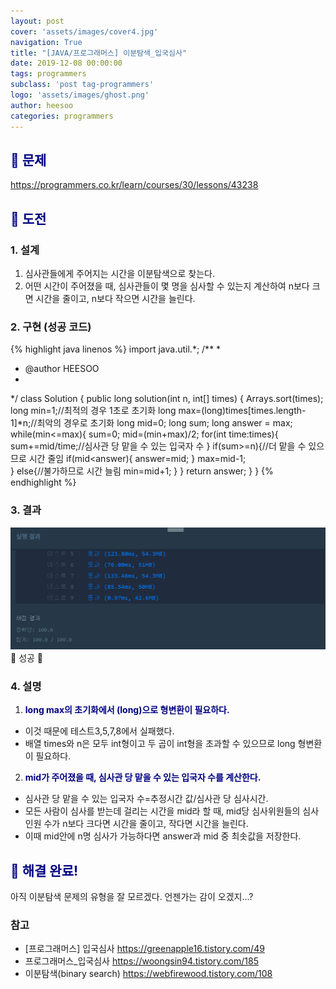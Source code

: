 ```yaml
---
layout: post
cover: 'assets/images/cover4.jpg'
navigation: True
title: "[JAVA/프로그래머스] 이분탐색_입국심사"
date: 2019-12-08 00:00:00
tags: programmers
subclass: 'post tag-programmers'
logo: 'assets/images/ghost.png'
author: heesoo
categories: programmers
---
```

## <span style="color:navy">👀 문제</span>
<https://programmers.co.kr/learn/courses/30/lessons/43238>

## <span style="color:navy">👊 도전</span>

### 1. 설계
1. 심사관들에게 주어지는 시간을 이분탐색으로 찾는다.
2. 어떤 시간이 주어졌을 때, 심사관들이 몇 명을 심사할 수 있는지 계산하여 n보다 크면 시간을 줄이고, n보다 작으면 시간을 늘린다.

### 2. 구현 (성공 코드)
{% highlight java linenos %}
import java.util.*;
/**
 *
 * @author HEESOO
 *
 */
 class Solution {
     public long solution(int n, int[] times) {
         Arrays.sort(times);
         long min=1;//최적의 경우 1초로 초기화
         long max=(long)times[times.length-1]*n;//최악의 경우로 초기화
         long mid=0;
         long sum;
         long answer = max;
         while(min<=max){
             sum=0;
             mid=(min+max)/2;
             for(int time:times){
                 sum+=mid/time;//심사관 당 맡을 수 있는 입국자 수
             }
             if(sum>=n){//더 맡을 수 있으므로 시간 줄임
                 if(mid<answer){
                     answer=mid;
                 }
                 max=mid-1;                
             }
             else{//불가하므로 시간 늘림
                 min=mid+1;
             }
         }
         return answer;
     }
 }
{% endhighlight %}

### 3. 결과
![실행결과](./assets/images/191208_2.PNG)
🤟 성공 🤟

### 4. 설명
1. **<span style="color:navy">long max의 초기화에서 (long)으로 형변환이 필요하다.</span>**
- 이것 때문에 테스트3,5,7,8에서 실패했다.
- 배열 times와 n은 모두 int형이고 두 곱이 int형을 초과할 수 있으므로 long 형변환이 필요하다.
2. **<span style="color:navy">mid가 주어졌을 때, 심사관 당 맡을 수 있는 입국자 수를 계산한다.</span>**
- 심사관 당 맡을 수 있는 입국자 수=추정시간 값/심사관 당 심사시간.
- 모든 사람이 심사를 받는데 걸리는 시간을 mid라 할 때, mid당 심사위원들의 심사인원 수가 n보다 크다면 시간을 줄이고, 작다면 시간을 늘린다.
- 이때 mid안에 n명 심사가 가능하다면 answer과 mid 중 최솟값을 저장한다.

## <span style="color:navy">👏 해결 완료!</span>
아직 이분탐색 문제의 유형을 잘 모르겠다. 언젠가는 감이 오겠지...?

### 참고
- [프로그래머스] 입국심사 <https://greenapple16.tistory.com/49>
- 프로그래머스_입국심사 <https://woongsin94.tistory.com/185>
- 이분탐색(binary search) <https://webfirewood.tistory.com/108>
